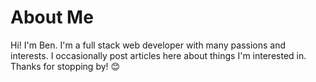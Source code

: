 # About Me

Hi! I'm Ben. I'm a full stack web developer with many passions and interests. I occasionally post articles here about things I'm interested in. Thanks for stopping by! 😊
